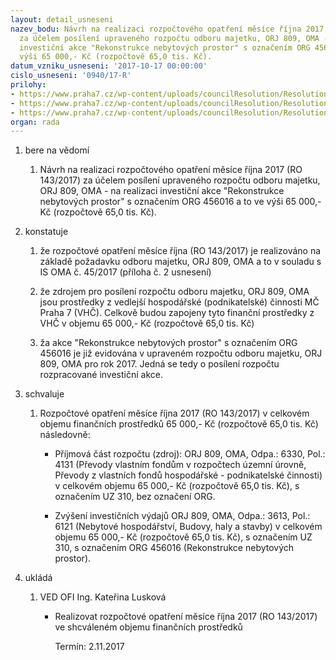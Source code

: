 ```yaml
---
layout: detail_usneseni
nazev_bodu: Návrh na realizaci rozpočtového opatření měsíce října 2017 (RO 143/2017)
  za účelem posílení upraveného rozpočtu odboru majetku, ORJ 809, OMA - na realizaci
  investiční akce "Rekonstrukce nebytových prostor" s označením ORG 456016 a to ve
  výši 65 000,- Kč (rozpočtově 65,0 tis. Kč).
datum_vzniku_usneseni: '2017-10-17 00:00:00'
cislo_usneseni: '0940/17-R'
prilohy:
- https://www.praha7.cz/wp-content/uploads/councilResolution/Resolutions/29554/export/Duvodovazprava_UR_10~258328.docx
- https://www.praha7.cz/wp-content/uploads/councilResolution/Resolutions/29554/export/17_IS_OMA_OFI_45_navysenirekoNBP~258327.doc
- https://www.praha7.cz/wp-content/uploads/councilResolution/Resolutions/29554/export/export~295059.pdf
organ: rada
---
```

<ol class="urzList_view" id="urzList">
<li id="" class="urzClass1"><span name="1">bere na vědomí</span> 
<ol class="urzOlClass">
<li id="" class="urzClass2" style="TEXT-ALIGN: left"><span><p>Návrh na realizaci rozpočtového opatření měsíce října 2017 (RO 143/2017) za účelem posílení upraveného rozpočtu odboru majetku, ORJ 809, OMA - na realizaci investiční akce "Rekonstrukce nebytových prostor" s označením ORG 456016 a to ve výši 65 000,- Kč (rozpočtově 65,0 tis. Kč).</p></span></li></ol></li>
<li id="" class="urzClass1"><span name="6">konstatuje</span> 
<ol class="urzOlClass">
<li id="" class="urzClass2" style="TEXT-ALIGN: left"><span><p>že rozpočtové opatření měsíce října (RO 143/2017) je realizováno na základě požadavku odboru majetku, ORJ 809, OMA a to v souladu s IS OMA č. 45/2017 (příloha č. 2 usnesení)</p></span></li>
<li id="" class="urzClass2" style="TEXT-ALIGN: left"><span><p>že zdrojem pro posílení rozpočtu odboru majetku, ORJ 809, OMA jsou prostředky z vedlejší hospodářské (podnikatelské) činnosti MČ Praha 7 (VHČ). Celkově budou zapojeny tyto finanční prostředky z VHČ v objemu 65 000,- Kč (rozpočtově 65,0 tis. Kč)<br></p></span></li><li style="text-align: left;" id="" class="urzClass2"><span><p>ža akce "Rekonstrukce nebytových prostor" s označením ORG 456016 je již evidována v upraveném rozpočtu odboru majetku, ORJ 809, OMA pro rok 2017. Jedná se tedy o posílení rozpočtu rozpracované investiční akce.</p></span></li></ol></li>
<li id="" class="urzClass1"><span name="24">schvaluje</span> 
<ol class="urzOlClass">
<li id="" class="urzClass2" style="TEXT-ALIGN: left"><span><p>Rozpočtové opatření měsíce října 2017 (RO 143/2017) v celkovém objemu finančních prostředků 65 000,- Kč (rozpočtově 65,0 tis. Kč) následovně:</p></span>
<ul id="" class="urzUlClass">
<li id="" class="urzClass3" style="TEXT-ALIGN: left"><span><p>Příjmová část rozpočtu (zdroj): ORJ 809, OMA, Odpa.: 6330, Pol.: 4131 (Převody vlastním fondům v rozpočtech územní úrovně, Převody z vlastních fondů hospodářské - podnikatelské činnosti) v celkovém objemu 65 000,- Kč (rozpočtově 65,0 tis. Kč), s označením UZ 310, bez označení ORG.</p></span></li>
<li id="" class="urzClass3" style="TEXT-ALIGN: left"><span><p>Zvýšení investičních výdajů ORJ 809, OMA, Odpa.: 3613, Pol.: 6121 (Nebytové hospodářství, Budovy, haly a stavby) v celkovém objemu 65 000,- Kč (rozpočtově 65,0 tis. Kč), s označením UZ 310, s označením ORG 456016 (Rekonstrukce nebytových prostor).</p></span></li>
</ul></li></ol></li><li class="urzClass1" id="urzUkoly"><span name="1">ukládá</span><ol class="urzOlClass"><li class="urzClass2"><span><p>VED OFI Ing. Kateřina Lusková</p></span><ul class="urzUlClass"><li class="urzClass3"><span><p>Realizovat rozpočtové opatření měsíce října 2017 (RO 143/2017) ve shcváleném objemu finančních prostředků</p></span><span class="urzUkolTermin">  Termín:&nbsp;2.11.2017</span></li></ul></li></ol></li>
</ol>